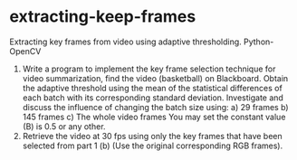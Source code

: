 # extracting-keep-frames
Extracting key frames from video using adaptive thresholding. Python-OpenCV


1. Write a program to implement the key frame selection technique for video summarization,
find the video (basketball) on Blackboard. Obtain the adaptive threshold using the mean of
the statistical differences of each batch with its corresponding standard deviation. Investigate
and discuss the influence of changing the batch size using:
a) 29 frames
b) 145 frames
c) The whole video frames
You may set the constant value (B) is 0.5 or any other.
2. Retrieve the video at 30 fps using only the key frames that have been selected from part 1 (b)
(Use the original corresponding RGB frames).
